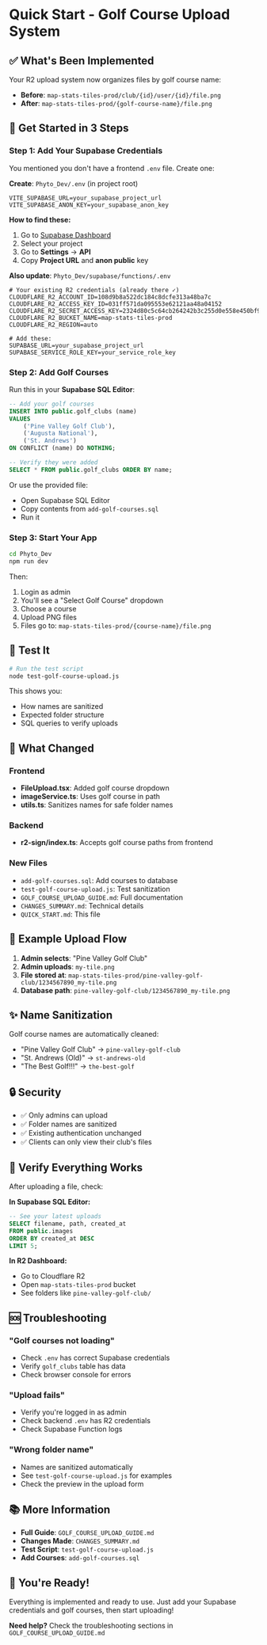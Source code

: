# Quick Start - Golf Course Upload System

## ✅ What's Been Implemented

Your R2 upload system now organizes files by golf course name:
- **Before**: `map-stats-tiles-prod/club/{id}/user/{id}/file.png`
- **After**: `map-stats-tiles-prod/{golf-course-name}/file.png`

## 🚀 Get Started in 3 Steps

### Step 1: Add Your Supabase Credentials

You mentioned you don't have a frontend `.env` file. Create one:

**Create**: `Phyto_Dev/.env` (in project root)
```env
VITE_SUPABASE_URL=your_supabase_project_url
VITE_SUPABASE_ANON_KEY=your_supabase_anon_key
```

**How to find these:**
1. Go to [Supabase Dashboard](https://supabase.com/dashboard)
2. Select your project
3. Go to **Settings** → **API**
4. Copy **Project URL** and **anon public** key

**Also update**: `Phyto_Dev/supabase/functions/.env`
```env
# Your existing R2 credentials (already there ✓)
CLOUDFLARE_R2_ACCOUNT_ID=108d9b8a522dc184c8dcfe313a48ba7c
CLOUDFLARE_R2_ACCESS_KEY_ID=031ff571da095553e62121aa48a04152
CLOUDFLARE_R2_SECRET_ACCESS_KEY=2324d80c5c64cb264242b3c255d0e558e450bf953c8ddf0cf6ce9b8073bcdcf9
CLOUDFLARE_R2_BUCKET_NAME=map-stats-tiles-prod
CLOUDFLARE_R2_REGION=auto

# Add these:
SUPABASE_URL=your_supabase_project_url
SUPABASE_SERVICE_ROLE_KEY=your_service_role_key
```

### Step 2: Add Golf Courses

Run this in your **Supabase SQL Editor**:

```sql
-- Add your golf courses
INSERT INTO public.golf_clubs (name) 
VALUES 
    ('Pine Valley Golf Club'),
    ('Augusta National'),
    ('St. Andrews')
ON CONFLICT (name) DO NOTHING;

-- Verify they were added
SELECT * FROM public.golf_clubs ORDER BY name;
```

Or use the provided file:
- Open Supabase SQL Editor
- Copy contents from `add-golf-courses.sql`
- Run it

### Step 3: Start Your App

```bash
cd Phyto_Dev
npm run dev
```

Then:
1. Login as admin
2. You'll see a "Select Golf Course" dropdown
3. Choose a course
4. Upload PNG files
5. Files go to: `map-stats-tiles-prod/{course-name}/file.png`

## 🧪 Test It

```bash
# Run the test script
node test-golf-course-upload.js
```

This shows you:
- How names are sanitized
- Expected folder structure
- SQL queries to verify uploads

## 📁 What Changed

### Frontend
- **FileUpload.tsx**: Added golf course dropdown
- **imageService.ts**: Uses golf course in path
- **utils.ts**: Sanitizes names for safe folder names

### Backend
- **r2-sign/index.ts**: Accepts golf course paths from frontend

### New Files
- `add-golf-courses.sql`: Add courses to database
- `test-golf-course-upload.js`: Test sanitization
- `GOLF_COURSE_UPLOAD_GUIDE.md`: Full documentation
- `CHANGES_SUMMARY.md`: Technical details
- `QUICK_START.md`: This file

## 🎯 Example Upload Flow

1. **Admin selects**: "Pine Valley Golf Club"
2. **Admin uploads**: `my-tile.png`
3. **File stored at**: `map-stats-tiles-prod/pine-valley-golf-club/1234567890_my-tile.png`
4. **Database path**: `pine-valley-golf-club/1234567890_my-tile.png`

## ✨ Name Sanitization

Golf course names are automatically cleaned:
- "Pine Valley Golf Club" → `pine-valley-golf-club`
- "St. Andrews (Old)" → `st-andrews-old`
- "The Best Golf!!!" → `the-best-golf`

## 🔒 Security

- ✅ Only admins can upload
- ✅ Folder names are sanitized
- ✅ Existing authentication unchanged
- ✅ Clients can only view their club's files

## 📝 Verify Everything Works

After uploading a file, check:

**In Supabase SQL Editor:**
```sql
-- See your latest uploads
SELECT filename, path, created_at 
FROM public.images 
ORDER BY created_at DESC 
LIMIT 5;
```

**In R2 Dashboard:**
- Go to Cloudflare R2
- Open `map-stats-tiles-prod` bucket
- See folders like `pine-valley-golf-club/`

## 🆘 Troubleshooting

### "Golf courses not loading"
- Check `.env` has correct Supabase credentials
- Verify `golf_clubs` table has data
- Check browser console for errors

### "Upload fails"
- Verify you're logged in as admin
- Check backend `.env` has R2 credentials
- Check Supabase Function logs

### "Wrong folder name"
- Names are sanitized automatically
- See `test-golf-course-upload.js` for examples
- Check the preview in the upload form

## 📚 More Information

- **Full Guide**: `GOLF_COURSE_UPLOAD_GUIDE.md`
- **Changes Made**: `CHANGES_SUMMARY.md`
- **Test Script**: `test-golf-course-upload.js`
- **Add Courses**: `add-golf-courses.sql`

## 🎉 You're Ready!

Everything is implemented and ready to use. Just add your Supabase credentials and golf courses, then start uploading!

**Need help?** Check the troubleshooting sections in `GOLF_COURSE_UPLOAD_GUIDE.md`

